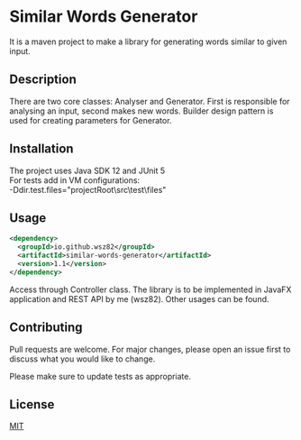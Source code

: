 # Similar Words Generator

It is a maven project to make a library for generating words similar to given input.

## Description

There are two core classes: Analyser and Generator. First is responsible for analysing an input, second makes new words.
Builder design pattern is used for creating parameters for Generator.

## Installation

The project uses Java SDK 12 and JUnit 5<br/> 
For tests add in VM configurations:<br/>
 -Ddir.test.files="projectRoot\src\test\files"

## Usage

```xml
<dependency>
  <groupId>io.github.wsz82</groupId>
  <artifactId>similar-words-generator</artifactId>
  <version>1.1</version>
</dependency>
```

Access through Controller class. The library is to be implemented in JavaFX application and REST API by me (wsz82). Other usages can be found.

## Contributing
Pull requests are welcome. For major changes, please open an issue first to discuss what you would like to change.

Please make sure to update tests as appropriate.

## License
[MIT](https://choosealicense.com/licenses/mit/)